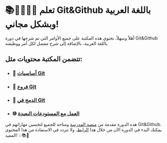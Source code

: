 # 📚👨‍🏫👩‍🎓 تعلم Git&Github باللغة العربية وبشكل مجاني! 

أهلاً وسهلاً، تحتوي هذه المكتبة على جميع الأوامر التي تم شرحها في دورة Git&Github باللغة العربية، بالإضافة إلى شرح مفصل لكل أمر ووظيفته. 

## تتضمن المكتبة محتويات مثل: 

* ### 📖 [أساسيات Git](https://github.com/Omar-Elhorbity/git-github-almdrasa-course/blob/main/git_fundamentals.md)

* ### 🌿 [فروع Git](https://github.com/Omar-Elhorbity/git-github-almdrasa-course/blob/main/git-branches.md)

* ### 🤝 [الدمج في Git](https://github.com/Omar-Elhorbity/git-github-almdrasa-course/blob/main/git-merge.md)

* ### 🌐 [العمل مع المستودعات البعيدة](https://github.com/Omar-Elhorbity/git-github-almdrasa-course/blob/main/git-remote.md)



هذه الدورة مقدمة من [منصة المدرسة](https://almdrasa.com/) ومتاحة للجميع لتحسين مهاراتهم في Git&Github. 
يمكنك البدء في الدورة الآن من خلال هذا [الرابط](https://almdrasa.com/tracks/programming-foundations/courses/git-github/)، ولا تتردد في الاستفادة من هذا المحتوى المفيد!  💡📚🌟
